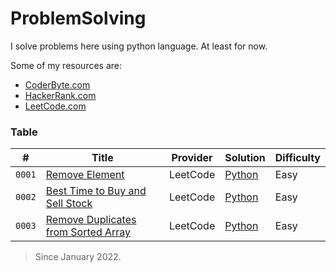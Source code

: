 # ProblemSolving

I solve problems here using python language. At least for now.

Some of my resources are:

- [CoderByte.com](#coderbyte)
- [HackerRank.com](#hackerrank)
- [LeetCode.com](#leetcode)

### Table

| #      | Title                                                                                                     | Provider | Solution                                                                                                                | Difficulty |
| ------ | --------------------------------------------------------------------------------------------------------- | -------- | ----------------------------------------------------------------------------------------------------------------------- | ---------- |
| `0001` | [Remove Element](https://leetcode.com/problems/remove-element/)                                           | LeetCode | [Python](https://github.com/ErfanNaseriMovahed/ProblemSolving/blob/main/LeetCode/RemoveElement/Solution.py)             | Easy       |
| `0002` | [Best Time to Buy and Sell Stock](https://leetcode.com/problems/best-time-to-buy-and-sell-stock/)         | LeetCode | [Python](https://github.com/ErfanNaseriMovahed/ProblemSolving/blob/main/LeetCode/BestTimeToBuyAndSellStock/Solution.py) | Easy       |
| `0003` | [Remove Duplicates from Sorted Array](https://leetcode.com/problems/remove-duplicates-from-sorted-array/) | LeetCode | [Python](LeetCode/RemoveDuplicatesFromSortedArray/Solution.py)                                                          | Easy       |

> Since January 2022.
